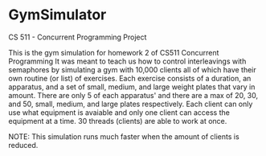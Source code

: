 # GymSimulator
CS 511 - Concurrent Programming Project

This is the gym simulation for homework 2 of CS511 Concurrent Programming
It was meant to teach us how to control interleavings with semaphores by
simulating a gym with 10,000 clients all of which have their own routine
(or list) of exercises. Each exercise consists of a duration, an apparatus,
and a set of small, medium, and large weight plates that vary in amount. There
are only 5 of each apparatus' and there are a max of 20, 30, and 50, small, medium,
and large plates respectively. Each client can only use what equipment is avaiable
and only one client can access the equipment at a time. 30 threads (clients) are
able to work at once.

NOTE: This simulation runs much faster when the amount of clients is reduced.
